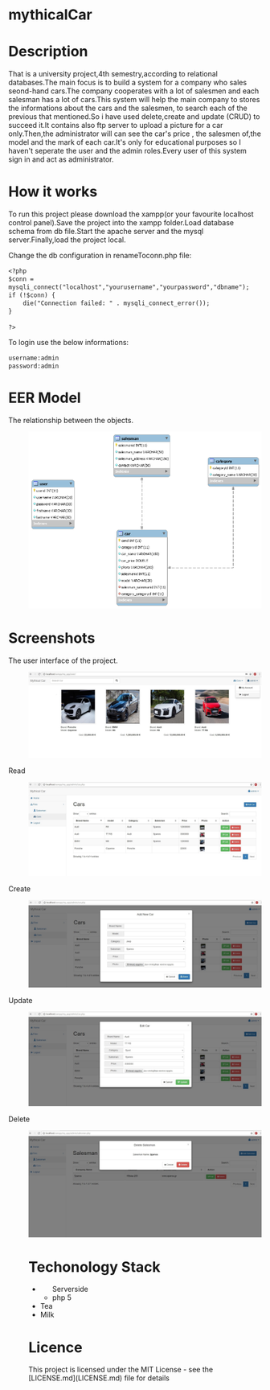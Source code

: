 # mythicalCar
<h1>Description</h1>
<p>That is a university project,4th semestry,according to relational databases.The main focus is to build a system for a company who sales seond-hand cars.The company cooperates with a lot of salesmen and each salesman has a lot of cars.This system will help the main company to stores the informations about the cars and the salesmen, to search each of the previous that mentioned.So i have used delete,create and update (CRUD) to succeed it.It contains also ftp server to upload a picture for a car only.Then,the administrator will can see the car's price , the salesmen of,the model and the mark of each car.It's only for educational purposes so I haven't seperate the user and the admin roles.Every user of this system sign in and act as administrator.

<h1>How it works</h1>
<p>To run this project please download the xampp(or your favourite localhost control panel).Save the project into the xampp folder.Load database schema from db file.Start the apache server and the mysql server.Finally,load the project local.</p>


Change the db configuration in renameToconn.php file: 

```
<?php
$conn = mysqli_connect("localhost","yourusername","yourpassword","dbname");
if (!$conn) {
	die("Connection failed: " . mysqli_connect_error());
}
 
?>

```

To login use the below informations:
```
username:admin
password:admin

```

<h1>EER Model</h1>
      <dl>
  <dt>The relationship between the objects.</dt>
  <dd><p align="center">
  <img src="screenshots/er.png" >
</p><dd>
	</dl>
	
	
<h1>Screenshots</h1>
  <dt>The user interface of the project.</dt>
  <dd><p align="center">
  <img src="screenshots/1.jpg" >
</p><dd>
	 
  <dt>Read</dt>
  <dd><p align="center">
  <img src="screenshots/2.jpg" >
</p><dd>
	 
  <dt>Create</dt>
  <dd><p align="center">
  <img src="screenshots/3.jpg" >
</p><dd>
	 
  <dt> Update</dt>
  <dd><p align="center">
  <img src="screenshots/4.jpg" >
</p><dd>
	 
  <dt> Delete</dt>
  <dd><p align="center">
  <img src="screenshots/5.jpg" >
</p><dd>
	</dl>

<h1>Techonology Stack</h1>

<ul>
  <li><ul>Serverside
	  <li>php 5</li>
	  </ul
	</li>
  <li>Tea</li>
  <li>Milk</li>
</ul>

<h1>Licence</h1>
This project is licensed under the MIT License - see the [LICENSE.md](LICENSE.md) file for details
